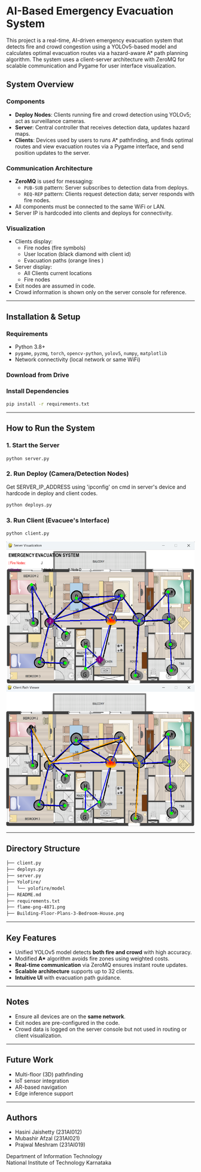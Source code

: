 # AI-Based Emergency Evacuation System

This project is a real-time, AI-driven emergency evacuation system that detects fire and crowd congestion using a YOLOv5-based model and calculates optimal evacuation routes via a hazard-aware A\* path planning algorithm. The system uses a client-server architecture with ZeroMQ for scalable communication and Pygame for user interface visualization.

## System Overview

### Components

- **Deploy Nodes**: Clients running fire and crowd detection using YOLOv5; act as surveillance cameras.
- **Server**: Central controller that receives detection data, updates hazard maps.
- **Clients**: Devices used by users to runs A\* pathfinding, and finds optimal routes and view evacuation routes via a Pygame interface, and send position updates to the server.

### Communication Architecture

- **ZeroMQ** is used for messaging:
  - `PUB-SUB` pattern: Server subscribes to detection data from deploys.
  - `REQ-REP` pattern: Clients request detection data; server responds with fire nodes.
- All components must be connected to the same WiFi or LAN.
- Server IP is hardcoded into clients and deploys for connectivity.

### Visualization

- Clients display:
  - Fire nodes (fire symbols)
  - User location (black diamond with client id)
  - Evacuation paths (orange lines )
- Server display:
  - All Clients current locations
  - Fire nodes
- Exit nodes are assumed in code.
- Crowd information is shown only on the server console for reference.

---

## Installation & Setup

### Requirements

- Python 3.8+
- `pygame`, `pyzmq`, `torch`, `opencv-python`, `yolov5`, `numpy`, `matplotlib`
- Network connectivity (local network or same WiFi)

### Download from Drive

### Install Dependencies

```bash
pip install -r requirements.txt
```

---

## How to Run the System

### 1. Start the Server

```bash
python server.py
```

### 2. Run Deploy (Camera/Detection Nodes)

Get SERVER_IP_ADDRESS using 'ipconfig' on cmd in server's device and hardcode in deploy and client codes.

```bash
python deploys.py
```

### 3. Run Client (Evacuee's Interface)

```bash
python client.py
```
![Evacuation Interface](server.png)
![Evacuation Interface](client.png)

---

## Directory Structure

```bash
├── client.py
├── deploys.py
├── server.py
├── YoloFire/
│   └── yolofire/model
├── README.md
├── requirements.txt
├── flame-png-4871.png
├── Building-Floor-Plans-3-Bedroom-House.png
```

---

## Key Features

- Unified YOLOv5 model detects **both fire and crowd** with high accuracy.
- Modified **A\*** algorithm avoids fire zones using weighted costs.
- **Real-time communication** via ZeroMQ ensures instant route updates.
- **Scalable architecture** supports up to 32 clients.
- **Intuitive UI** with evacuation path guidance.

---

## Notes

- Ensure all devices are on the **same network**.
- Exit nodes are pre-configured in the code.
- Crowd data is logged on the server console but not used in routing or client visualization.

---

## Future Work

- Multi-floor (3D) pathfinding
- IoT sensor integration
- AR-based navigation
- Edge inference support

---

## Authors
- Hasini Jaishetty (231AI012)
- Mubashir Afzal (231AI021)
- Prajwal Meshram (231AI019)

Department of Information Technology  
National Institute of Technology Karnataka
